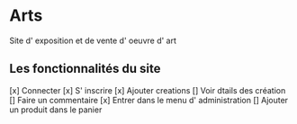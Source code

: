 # Arts
Site d' exposition et de vente d' oeuvre d' art

## Les fonctionnalités du site 
[x] Connecter 
[x] S' inscrire
[x] Ajouter creations 
[] Voir dtails des création 
[] Faire un commentaire 
[x] Entrer dans le menu d' administration 
[] Ajouter un produit dans le panier 
